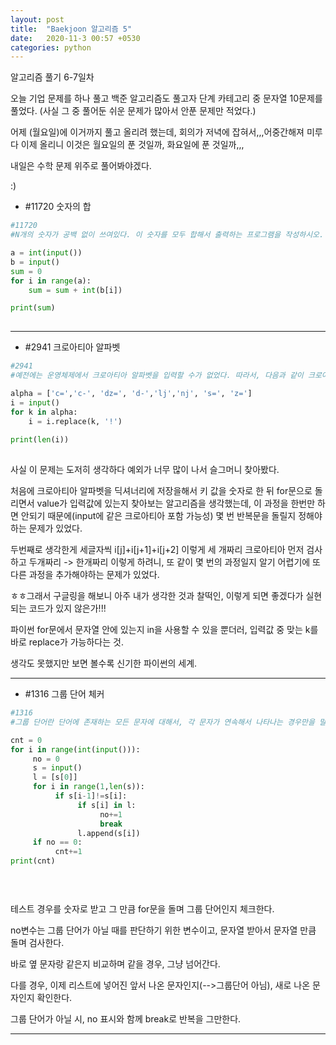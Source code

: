 ```yaml
---
layout: post
title:  "Baekjoon 알고리즘 5"
date:   2020-11-3 00:57 +0530
categories: python
---
```


알고리즘 풀기 6-7일차

오늘 기업 문제를 하나 풀고 백준 알고리즘도 풀고자 단계 카테고리 중 문자열 10문제를 풀었다. (사실 그 중 풀어둔 쉬운 문제가 많아서 안푼 문제만 적었다.)

어제 (월요일)에 이거까지 풀고 올리려 했는데, 회의가 저녁에 잡혀서,,,어중간해져 미루다 이제 올리니 이것은 월요일의 푼 것일까, 화요일에 푼 것일까,,,

내일은 수학 문제 위주로 풀어봐야겠다.

:)



- #11720 숫자의 합

```python
#11720
#N개의 숫자가 공백 없이 쓰여있다. 이 숫자를 모두 합해서 출력하는 프로그램을 작성하시오.

a = int(input())
b = input()
sum = 0
for i in range(a):
    sum = sum + int(b[i])

print(sum)
    
```

---

- #2941 크로아티아 알파벳

```python
#2941
#예전에는 운영체제에서 크로아티아 알파벳을 입력할 수가 없었다. 따라서, 다음과 같이 크로아티아 알파벳을 변경해서 입력했다.

alpha = ['c=','c-', 'dz=', 'd-','lj','nj', 's=', 'z=']
i = input()
for k in alpha:
    i = i.replace(k, '!')
        
print(len(i))
    
```

사실 이 문제는 도저히 생각하다 예외가 너무 많이 나서 슬그머니 찾아봤다.

처음에 크로아티아 알파벳을 딕셔너리에 저장을해서 키 값을 숫자로 한 뒤 for문으로 돌리면서 value가 입력값에 있는지 찾아보는 알고리즘을 생각했는데, 이 과정을 한번만 하면 안되기 때문에(input에 같은 크로아티아 포함 가능성) 몇 번 반복문을 돌릴지 정해야하는 문제가 있었다. 

두번째로 생각한게 세글자씩 i[j]+i[j+1]+i[j+2] 이렇게 세 개짜리 크로아티아 먼저 검사하고 두개짜리 -> 한개짜리 이렇게 하려니, 또 같이 몇 번의 과정일지 알기 어렵기에 또 다른 과정을 추가해야하는 문제가 있었다.

ㅎㅎ그래서 구글링을 해보니 아주 내가 생각한 것과 찰떡인, 이렇게 되면 좋겠다가 실현되는 코드가 있지 않은가!!!

파이썬 for문에서 문자열 안에 있는지 in을 사용할 수 있을 뿐더러, 입력값 중 맞는 k를 바로 replace가 가능하다는 것.

생각도 못했지만 보면 볼수록 신기한 파이썬의 세계.


---

- #1316 그룹 단어 체커

```python
#1316
#그룹 단어란 단어에 존재하는 모든 문자에 대해서, 각 문자가 연속해서 나타나는 경우만을 말한다. 예를 들면, ccazzzzbb는 c, a, z, b가 모두 연속해서 나타나고, kin도 k, i, n이 연속해서 나타나기 때문에 그룹 단어이지만, aabbbccb는 b가 떨어져서 나타나기 때문에 그룹 단어가 아니다.

cnt = 0
for i in range(int(input())):
     no = 0
     s = input()
     l = [s[0]]
     for i in range(1,len(s)):
          if s[i-1]!=s[i]:
               if s[i] in l:
                    no+=1
                    break
               l.append(s[i])
     if no == 0:
          cnt+=1
print(cnt)
            

    
```

테스트 경우를 숫자로 받고 그 만큼 for문을 돌며 그룹 단어인지 체크한다.

no변수는 그룹 단어가 아닐 때를 판단하기 위한 변수이고, 문자열 받아서 문자열 만큼 돌며 검사한다.

바로 옆 문자랑 같은지 비교하며 같을 경우, 그냥 넘어간다.

다를 경우, 이제 리스트에 넣어진 앞서 나온 문자인지(-->그룹단어 아님), 새로 나온 문자인지 확인한다.

그룹 단어가 아닐  시, no 표시와 함께 break로 반복을 그만한다.

---